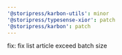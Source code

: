 ```yaml
---
'@storipress/karbon-utils': minor
'@storipress/typesense-xior': patch
'@storipress/karbon': patch
---
```


fix: fix list article exceed batch size
